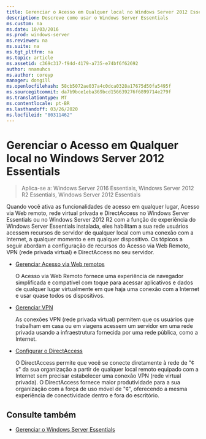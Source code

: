 ```yaml
---
title: Gerenciar o Acesso em Qualquer local no Windows Server 2012 Essentials
description: Descreve como usar o Windows Server Essentials
ms.custom: na
ms.date: 10/03/2016
ms.prod: windows-server
ms.reviewer: na
ms.suite: na
ms.tgt_pltfrm: na
ms.topic: article
ms.assetid: c369c317-f94d-4179-a735-e74bf6f62692
author: nnamuhcs
ms.author: coreyp
manager: dongill
ms.openlocfilehash: 58cb5072ae037a4c0dca0328a17675d50fa5495f
ms.sourcegitcommit: da7b9bce1eba369bcd156639276f6899714e279f
ms.translationtype: MT
ms.contentlocale: pt-BR
ms.lasthandoff: 03/26/2020
ms.locfileid: "80311462"
---
```

# <a name="manage-anywhere-access-in-windows-server-essentials"></a>Gerenciar o Acesso em Qualquer local no Windows Server 2012 Essentials

>Aplica-se a: Windows Server 2016 Essentials, Windows Server 2012 R2 Essentials, Windows Server 2012 Essentials

Quando você ativa as funcionalidades de acesso em qualquer lugar, Acesso via Web remoto, rede virtual privada e DirectAccess no Windows Server Essentials ou no Windows Server 2012 R2 com a função de experiência do Windows Server Essentials instalada, eles habilitam a sua rede usuários acessem recursos de servidor de qualquer local com uma conexão com a Internet, a qualquer momento e em qualquer dispositivo. Os tópicos a seguir abordam a configuração de recursos do Acesso via Web Remoto, VPN (rede privada virtual) e DirectAccess no seu servidor.  
  
-   [Gerenciar Acesso via Web remotos](Manage-Remote-Web-Access-in-Windows-Server-Essentials.md)  
  
     O Acesso via Web Remoto fornece uma experiência de navegador simplificada e compatível com toque para acessar aplicativos e dados de qualquer lugar virtualmente em que haja uma conexão com a Internet e usar quase todos os dispositivos.  
  
-   [Gerenciar VPN](Manage-VPN-in-Windows-Server-Essentials.md)  
  
     As conexões VPN (rede privada virtual) permitem que os usuários que trabalham em casa ou em viagens acessem um servidor em uma rede privada usando a infraestrutura fornecida por uma rede pública, como a Internet.  
  
-   [Configurar o DirectAccess](Configure-DirectAccess-in-Windows-Server-Essentials.md)  
  
     O DirectAccess permite que você se conecte diretamente à rede de "¢ s" da sua organização a partir de qualquer local remoto equipado com a Internet sem precisar estabelecer uma conexão VPN (rede virtual privada). O DirectAccess fornece maior produtividade para a sua organização com a força de uso móvel de "¢", oferecendo a mesma experiência de conectividade dentro e fora do escritório.  
  
## <a name="see-also"></a>Consulte também  

-   [Gerenciar o Windows Server Essentials](Manage-Windows-Server-Essentials.md)
